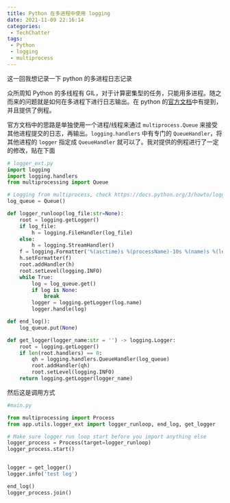 ```yaml
---
title: Python 在多进程中使用 logging
date: 2021-11-09 22:16:14
categories:
 - TechChatter
tags:
 - Python
 - logging
 - multiprocess
---
```


这一回我想记录一下 python 的多进程日志记录

<!--more-->

众所周知 Python 的多线程有 GIL，对于计算密集型的任务，只能用多进程。随之而来的问题就是如何在多进程下进行日志输出。在 python 的[官方文档](https://docs.python.org/3/howto/logging-cookbook.html)中有提到，并且提供了例程。

官方文档中的思路是单独使用一个进程/线程来通过 `multiprocess.Queue` 来接受其他进程提交的日志，再输出。`logging.handlers` 中有专门的 `QueueHandler`，将其他进程的 `logger` 指定成 `QueueHandler` 就可以了。我对提供的例程进行了一定的修改，贴在下面

```python
# logger_ext.py
import logging
import logging.handlers
from multiprocessing import Queue

# Logging from multiprocess, check https://docs.python.org/3/howto/logging-cookbook.html
log_queue = Queue()

def logger_runloop(log_file:str=None):
    root = logging.getLogger()
    if log_file:
        h = logging.FileHandler(log_file)
    else:
        h = logging.StreamHandler()
    f = logging.Formatter('%(asctime)s %(processName)-10s %(name)s %(levelname)-8s %(message)s')
    h.setFormatter(f)
    root.addHandler(h)
    root.setLevel(logging.INFO)
    while True:
        log = log_queue.get()
        if log is None:
            break
        logger = logging.getLogger(log.name)
        logger.handle(log)

def end_log():
    log_queue.put(None)

def get_logger(logger_name:str = '') -> logging.Logger:
    root = logging.getLogger()
    if len(root.handlers) == 0:
        qh = logging.handlers.QueueHandler(log_queue)
        root.addHandler(qh)
        root.setLevel(logging.INFO)
    return logging.getLogger(logger_name)
```

然后这是调用方式

```python
#main.py

from multiprocessing import Process
from app.utils.logger_ext import logger_runloop, end_log, get_logger

# Make sure logger run loop start before you import anything else
logger_process = Process(target=logger_runloop)
logger_process.start()


logger = get_logger()
logger.info('test log')

end_log()
logger_process.join()
```
